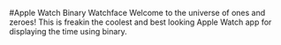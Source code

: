#Apple Watch Binary Watchface
Welcome to the universe of ones and zeroes! This is freakin the coolest and best looking Apple Watch app for displaying the time using binary. 
